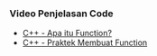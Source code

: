 ### Video Penjelasan Code

- <a href="https://youtu.be/SwaQZBFgDJE" target="_blank">C++ - Apa itu Function?</a>
- <a href="https://youtu.be/IPMz6OHKCZ8" target="_blank">C++ - Praktek Membuat Function</a>
